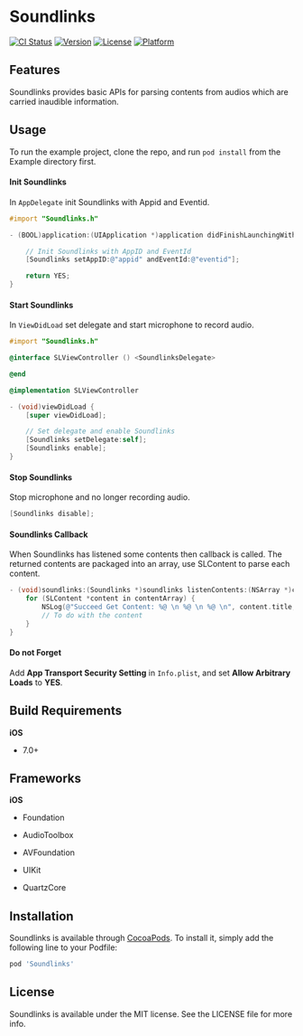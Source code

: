 # Soundlinks

[![CI Status](http://img.shields.io/travis/liqingyao/Soundlinks.svg?style=flat)](https://travis-ci.org/liqingyao/Soundlinks)
[![Version](https://img.shields.io/cocoapods/v/Soundlinks.svg?style=flat)](http://cocoapods.org/pods/Soundlinks)
[![License](https://img.shields.io/cocoapods/l/Soundlinks.svg?style=flat)](http://cocoapods.org/pods/Soundlinks)
[![Platform](https://img.shields.io/cocoapods/p/Soundlinks.svg?style=flat)](http://cocoapods.org/pods/Soundlinks)

## Features
Soundlinks provides basic APIs for parsing contents from audios which are carried inaudible information.

## Usage

To run the example project, clone the repo, and run `pod install` from the Example directory first.

#### Init Soundlinks

In `AppDelegate` init Soundlinks with Appid and Eventid.

```objectivec
#import "Soundlinks.h"

- (BOOL)application:(UIApplication *)application didFinishLaunchingWithOptions:(NSDictionary *)launchOptions {

    // Init Soundlinks with AppID and EventId
    [Soundlinks setAppID:@"appid" andEventId:@"eventid"];

    return YES;
}
```

#### Start Soundlinks

In `ViewDidLoad` set delegate and start microphone to record audio.

```objectivec
#import "Soundlinks.h"

@interface SLViewController () <SoundlinksDelegate>

@end

@implementation SLViewController

- (void)viewDidLoad {
    [super viewDidLoad];

    // Set delegate and enable Soundlinks
    [Soundlinks setDelegate:self];
    [Soundlinks enable];
}
```

#### Stop Soundlinks

Stop microphone and no longer recording audio.

```objectivec
[Soundlinks disable];
```
#### Soundlinks Callback

When Soundlinks has listened some contents then callback is called. The returned contents are packaged into an array, use SLContent to parse each content.

```objectivec
- (void)soundlinks:(Soundlinks *)soundlinks listenContents:(NSArray *)contentArray {
    for (SLContent *content in contentArray) {
        NSLog(@"Succeed Get Content: %@ \n %@ \n %@ \n", content.title, content.url, content.image);
        // To do with the content
    }
}
```

#### Do not Forget

Add **App Transport Security Setting** in `Info.plist`, and set **Allow Arbitrary Loads** to **YES**.

## Build Requirements

**iOS**

- 7.0+

## Frameworks

**iOS**

- Foundation

- AudioToolbox

- AVFoundation

- UIKit

- QuartzCore

## Installation

Soundlinks is available through [CocoaPods](http://cocoapods.org). To install
it, simply add the following line to your Podfile:

```ruby
pod 'Soundlinks'
```

## License

Soundlinks is available under the MIT license. See the LICENSE file for more info.
